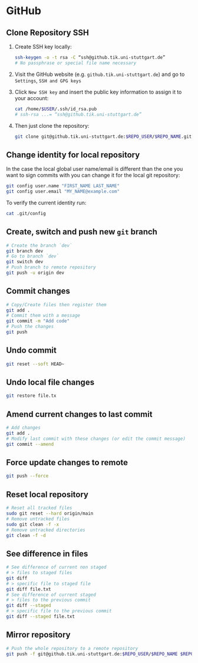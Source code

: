 # GitHub

## Clone Repository SSH

1. Create SSH key locally:

   ```sh
   ssh-keygen -o -t rsa -C “ssh@github.tik.uni-stuttgart.de”
   # No passphrase or special file name necessary
   ```

2. Visit the GitHub website (e.g. `github.tik.uni-stuttgart.de`) and go to `Settings`, `SSH and GPG keys`

3. Click `New SSH key` and insert the public key information to assign it to your account:

   ```sh
   cat /home/$USER/.ssh/id_rsa.pub
   # ssh-rsa ...= “ssh@github.tik.uni-stuttgart.de”
   ```

4. Then just clone the repository:

   ```sh
   git clone git@github.tik.uni-stuttgart.de:$REPO_USER/$REPO_NAME.git
   ```

## Change identity for local repository

In the case the local global user name/email is different than the one you want to sign commits with you can change it for the local git repository:

```sh
git config user.name "FIRST_NAME LAST_NAME"
git config user.email "MY_NAME@example.com"
```

To verify the current identity run:

```sh
cat .git/config
```

## Create, switch and push new `git` branch

```sh
# Create the branch `dev`
git branch dev
# Go to branch `dev`
git switch dev
# Push branch to remote repository
git push -u origin dev
```

## Commit changes

```sh
# Copy/Create files then register them
git add .
# Commit them with a message
git commit -m "Add code"
# Push the changes
git push
```

## Undo commit

```sh
git reset --soft HEAD~
```

## Undo local file changes

```sh
git restore file.tx
```

## Amend current changes to last commit

```sh
# Add changes
git add .
# Modify last commit with these changes (or edit the commit message)
git commit --amend
```

## Force update changes to remote

```sh
git push --force
```

## Reset local repository

```sh
# Reset all tracked files
sudo git reset --hard origin/main
# Remove untracked files
sudo git clean -f -x
# Remove untracked directories
git clean -f -d
```

## See difference in files

```sh
# See difference of current non staged
# > files to staged files
git diff
# > specific file to staged file
git diff file.txt
# See difference of current staged
# > files to the previous commit
git diff --staged
# > specific file to the previous commit
git diff --staged file.txt
```

## Mirror repository

```sh
# Push the whole repository to a remote repository
git push -f git@github.tik.uni-stuttgart.de:$REPO_USER/$REPO_NAME $REPO_BRANCH
```
